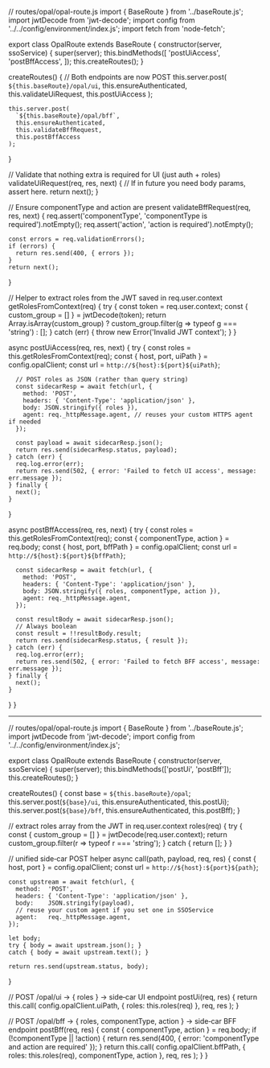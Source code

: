 // routes/opal/opal-route.js
import { BaseRoute } from '../baseRoute.js';
import jwtDecode from 'jwt-decode';
import config from '../../config/environment/index.js';
import fetch from 'node-fetch';

export class OpalRoute extends BaseRoute {
  constructor(server, ssoService) {
    super(server);
    this.bindMethods([
      'postUiAccess',
      'postBffAccess',
    ]);
    this.createRoutes();
  }

  createRoutes() {
    // Both endpoints are now POST
    this.server.post(
      `${this.baseRoute}/opal/ui`,
      this.ensureAuthenticated,
      this.validateUiRequest,
      this.postUiAccess
    );

    this.server.post(
      `${this.baseRoute}/opal/bff`,
      this.ensureAuthenticated,
      this.validateBffRequest,
      this.postBffAccess
    );
  }

  // Validate that nothing extra is required for UI (just auth + roles)
  validateUiRequest(req, res, next) {
    // If in future you need body params, assert here.
    return next();
  }

  // Ensure componentType and action are present
  validateBffRequest(req, res, next) {
    req.assert('componentType', 'componentType is required').notEmpty();
    req.assert('action', 'action is required').notEmpty();

    const errors = req.validationErrors();
    if (errors) {
      return res.send(400, { errors });
    }
    return next();
  }

  // Helper to extract roles from the JWT saved in req.user.context
  getRolesFromContext(req) {
    try {
      const token = req.user.context;
      const { custom_group = [] } = jwtDecode(token);
      return Array.isArray(custom_group)
        ? custom_group.filter(g => typeof g === 'string')
        : [];
    } catch (err) {
      throw new Error('Invalid JWT context');
    }
  }

  async postUiAccess(req, res, next) {
    try {
      const roles = this.getRolesFromContext(req);
      const { host, port, uiPath } = config.opalClient;
      const url = `http://${host}:${port}${uiPath}`;

      // POST roles as JSON (rather than query string)
      const sidecarResp = await fetch(url, {
        method: 'POST',
        headers: { 'Content-Type': 'application/json' },
        body: JSON.stringify({ roles }),
        agent: req._httpMessage.agent, // reuses your custom HTTPS agent if needed
      });

      const payload = await sidecarResp.json();
      return res.send(sidecarResp.status, payload);
    } catch (err) {
      req.log.error(err);
      return res.send(502, { error: 'Failed to fetch UI access', message: err.message });
    } finally {
      next();
    }
  }

  async postBffAccess(req, res, next) {
    try {
      const roles = this.getRolesFromContext(req);
      const { componentType, action } = req.body;
      const { host, port, bffPath } = config.opalClient;
      const url = `http://${host}:${port}${bffPath}`;

      const sidecarResp = await fetch(url, {
        method: 'POST',
        headers: { 'Content-Type': 'application/json' },
        body: JSON.stringify({ roles, componentType, action }),
        agent: req._httpMessage.agent,
      });

      const resultBody = await sidecarResp.json();
      // Always boolean
      const result = !!resultBody.result;
      return res.send(sidecarResp.status, { result });
    } catch (err) {
      req.log.error(err);
      return res.send(502, { error: 'Failed to fetch BFF access', message: err.message });
    } finally {
      next();
    }
  }
}


___
// routes/opal/opal-route.js
import { BaseRoute } from '../baseRoute.js';
import jwtDecode from 'jwt-decode';
import config from '../../config/environment/index.js';

export class OpalRoute extends BaseRoute {
  constructor(server, ssoService) {
    super(server);
    this.bindMethods(['postUi', 'postBff']);
    this.createRoutes();
  }

  createRoutes() {
    const base = `${this.baseRoute}/opal`;
    this.server.post(`${base}/ui`,  this.ensureAuthenticated, this.postUi);
    this.server.post(`${base}/bff`, this.ensureAuthenticated, this.postBff);
  }

  // extract roles array from the JWT in req.user.context
  roles(req) {
    try {
      const { custom_group = [] } = jwtDecode(req.user.context);
      return custom_group.filter(r => typeof r === 'string');
    } catch {
      return [];
    }
  }

  // unified side‑car POST helper
  async call(path, payload, req, res) {
    const { host, port } = config.opalClient;
    const url = `http://${host}:${port}${path}`;

    const upstream = await fetch(url, {
      method:  'POST',
      headers: { 'Content-Type': 'application/json' },
      body:    JSON.stringify(payload),
      // reuse your custom agent if you set one in SSOService
      agent:   req._httpMessage.agent,
    });

    let body;
    try { body = await upstream.json(); }
    catch { body = await upstream.text(); }

    return res.send(upstream.status, body);
  }

  // POST /opal/ui  →  { roles }  → side‑car UI endpoint
  postUi(req, res) {
    return this.call(
      config.opalClient.uiPath,
      { roles: this.roles(req) },
      req, res
    );
  }

  // POST /opal/bff  →  { roles, componentType, action }  → side‑car BFF endpoint
  postBff(req, res) {
    const { componentType, action } = req.body;
    if (!componentType || !action) {
      return res.send(400, { error: 'componentType and action are required' });
    }
    return this.call(
      config.opalClient.bffPath,
      { roles: this.roles(req), componentType, action },
      req, res
    );
  }
}
